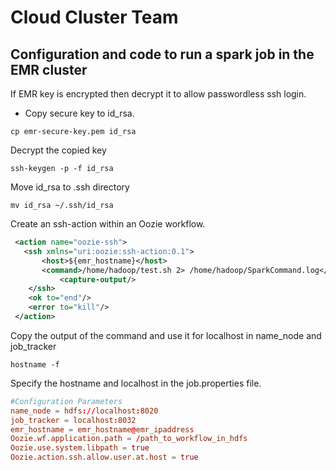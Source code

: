 # Cloud Cluster Team

## Configuration and code to run a spark job in the EMR cluster

If EMR key is encrypted then decrypt it to allow passwordless ssh login.

* Copy secure key to id_rsa.
```
cp emr-secure-key.pem id_rsa
```
Decrypt the copied key
```
ssh-keygen -p -f id_rsa
```
Move id_rsa to .ssh directory 
```
mv id_rsa ~/.ssh/id_rsa 
```
Create an ssh-action within an Oozie workflow. 

``` xml
 <action name="oozie-ssh">
   <ssh xmlns="uri:oozie:ssh-action:0.1">
       <host>${emr_hostname}</host>
       <command>/home/hadoop/test.sh 2> /home/hadoop/SparkCommand.log</command>
 	       <capture-output/>
    </ssh>
    <ok to="end"/>
    <error to="kill"/>
 </action>
```

Copy the output of the command and use it for localhost in name_node and job_tracker
```
hostname -f
```
Specify the hostname and localhost in the job.properties file. 

``` conf
#Configuration Parameters
name_node = hdfs://localhost:8020
job_tracker = localhost:8032
emr_hostname = emr_hostname@emr_ipaddress
Oozie.wf.application.path = /path_to_workflow_in_hdfs
Oozie.use.system.libpath = true
Oozie.action.ssh.allow.user.at.host = true
```
